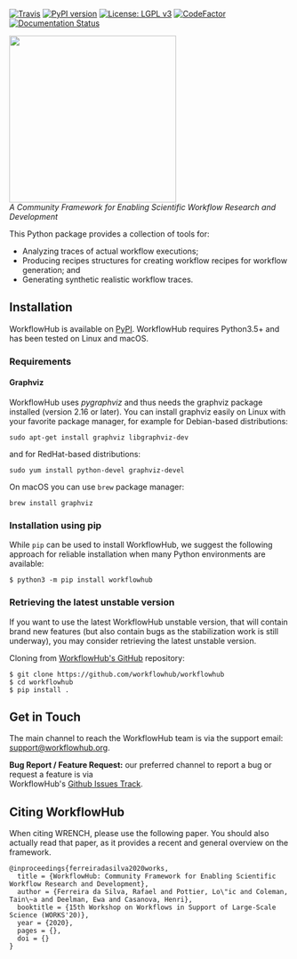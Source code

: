 [![Travis][travis-badge]][travis-link]
[![PyPI version][pypi-badge]][pypi-link]
[![License: LGPL v3][license-badge]](LICENSE)
[![CodeFactor][codefactor-badge]][codefactor-link]
[![Documentation Status][rtd-badge]][rtd-link]

<a href="https://workflowhub.org" target="_blank"><img src="https://workflowhub.org/assets/images/logo-horizontal.png" width="300" /></a>
<br/>_A Community Framework for Enabling Scientific Workflow Research and Development_

This Python package provides a collection of tools for:

- Analyzing traces of actual workflow executions;
- Producing recipes structures for creating workflow recipes for workflow generation; and
- Generating synthetic realistic workflow traces.

## Installation

WorkflowHub is available on [PyPI](https://pypi.org/project/workflowhub).
WorkflowHub requires Python3.5+ and has been tested on Linux and macOS.

### Requirements

#### Graphviz
WorkflowHub uses _pygraphviz_ and thus needs the graphviz package installed (version 2.16 or later).
You can install graphviz easily on Linux with your favorite package manager,
for example for Debian-based distributions:
```
sudo apt-get install graphviz libgraphviz-dev
```
and for RedHat-based distributions:
```
sudo yum install python-devel graphviz-devel
```

On macOS you can use `brew` package manager:
```
brew install graphviz
```

### Installation using pip

While `pip` can be used to install WorkflowHub, we suggest the following
approach for reliable installation when many Python environments are available:

```
$ python3 -m pip install workflowhub
```

### Retrieving the latest unstable version

If you want to use the latest WorkflowHub unstable version, that will contain
brand new features (but also contain bugs as the stabilization work is still
underway), you may consider retrieving the latest unstable version.

Cloning from [WorkflowHub's GitHub](https://github.com/workflowhub/workflowhub)
repository:

```
$ git clone https://github.com/workflowhub/workflowhub
$ cd workflowhub
$ pip install .
```

## Get in Touch

The main channel to reach the WorkflowHub team is via the support email: 
[support@workflowhub.org](mailto:support@workflowhub.org).

**Bug Report / Feature Request:** our preferred channel to report a bug or request a feature is via  
WorkflowHub's [Github Issues Track](https://github.com/workflowhub/workflowhub/issues).


## Citing WorkflowHub
When citing WRENCH, please use the following paper. You should also actually read 
that paper, as it provides a recent and general overview on the framework.

```
@inproceedings{ferreiradasilva2020works,
  title = {WorkflowHub: Community Framework for Enabling Scientific Workflow Research and Development},
  author = {Ferreira da Silva, Rafael and Pottier, Lo\"ic and Coleman, Tain\~a and Deelman, Ewa and Casanova, Henri},
  booktitle = {15th Workshop on Workflows in Support of Large-Scale Science (WORKS'20)},
  year = {2020},
  pages = {},
  doi = {}
}
```

[travis-badge]:        https://travis-ci.org/workflowhub/workflowhub.svg?branch=master
[travis-link]:         https://travis-ci.org/workflowhub/workflowhub
[pypi-badge]:          https://badge.fury.io/py/workflowhub.svg
[pypi-link]:           https://badge.fury.io/py/workflowhub
[license-badge]:       https://img.shields.io/badge/License-LGPL%20v3-blue.svg
[codefactor-badge]:    https://www.codefactor.io/repository/github/workflowhub/workflowhub/badge
[codefactor-link]:     https://www.codefactor.io/repository/github/workflowhub/workflowhub
[rtd-badge]:           https://readthedocs.org/projects/workflowhub/badge/?version=latest
[rtd-link]:            https://workflowhub.readthedocs.io/en/latest/?badge=latest
